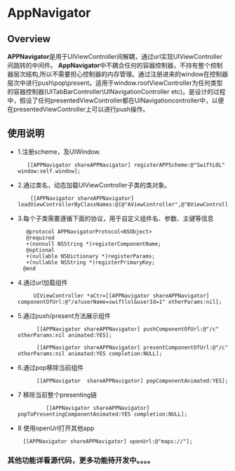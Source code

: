 # AppNavigator


## Overview

**APPNavigator**是用于UIViewController间解耦，通过url实现UIViewController间跳转的中间件。
**AppNavigator**中不耦合任何的容器控制器，不持有整个控制器层次结构,所以不需要担心控制器的内存管理。通过注册进来的window在控制器层次中进行push\pop\present。适用于window.rootViewController为任何类型的容器控制器(UITabBarController\UINavigationController etc)。是设计的过程中，假设了任何presentedViewController都在UINavigationcontroller中，以便在presentedViewController上可以进行push操作。


## 使用说明
* 1.注册scheme，及UIWindow.
 
         [[APPNavigator shareAPPNavigator] registerAPPScheme:@"SwiftLOL" window:self.window];
       
* 2.通过类名，动态加载UIViewController子类的类对象。
          
          [[APPNavigator shareAPPNavigator] loadViewControllerByClassNames:@[@"AViewController",@"BViewController",@"CViewController"]];

* 3.每个子类需要遵循下面的协议，用于自定义组件名、参数、主键等信息

```         
      @protocol APPNavigatorProtocol<NSObject>
      @required
      +(nonnull NSString *)registerComponentName;
      @optional
      +(nullable NSDictionary *)registerParams;
      +(nullable NSString *)registerPrimaryKey;
     @end
```
* 4.通过url加载组件

           UIViewController *aCtr=[[APPNavigator shareAPPNavigator] componentOfUrl:@"/a?userName=swiftlol&userId=1" otherParams:nil];

* 5.通过push/present方法展示组件
           
            [[APPNavigator shareAPPNavigator] pushComponentOfUrl:@"/c" otherParams:nil animated:YES];
           
            [[APPNavigator shareAPPNavigator] presentComponentOfUrl:@"/c" otherParams:nil animated:YES completion:NULL];


* 6.通过pop移除当前组件
           
            [[APPNavigator  shareAPPNavigator] popComponentAnimated:YES];
* 7 移除当前整个presenting链

               [[APPNavigator shareAPPNavigator] popToPresentingComponentAnimated:YES completion:NULL];

* 8 使用openUrl打开其他app

```
     [[APPNavigator shareAPPNavigator] openUrl:@"maps://"];
```

### 其他功能详看源代码，更多功能待开发中。。。。        
